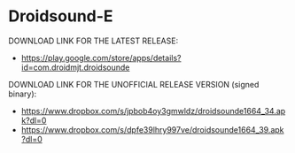 Droidsound-E 
============

DOWNLOAD LINK FOR THE LATEST RELEASE:

* https://play.google.com/store/apps/details?id=com.droidmjt.droidsounde

DOWNLOAD LINK FOR THE UNOFFICIAL RELEASE VERSION (signed binary):

* https://www.dropbox.com/s/jpbob4oy3gmwldz/droidsounde1664_34.apk?dl=0
* https://www.dropbox.com/s/dpfe39lhry997ve/droidsounde1664_39.apk?dl=0
